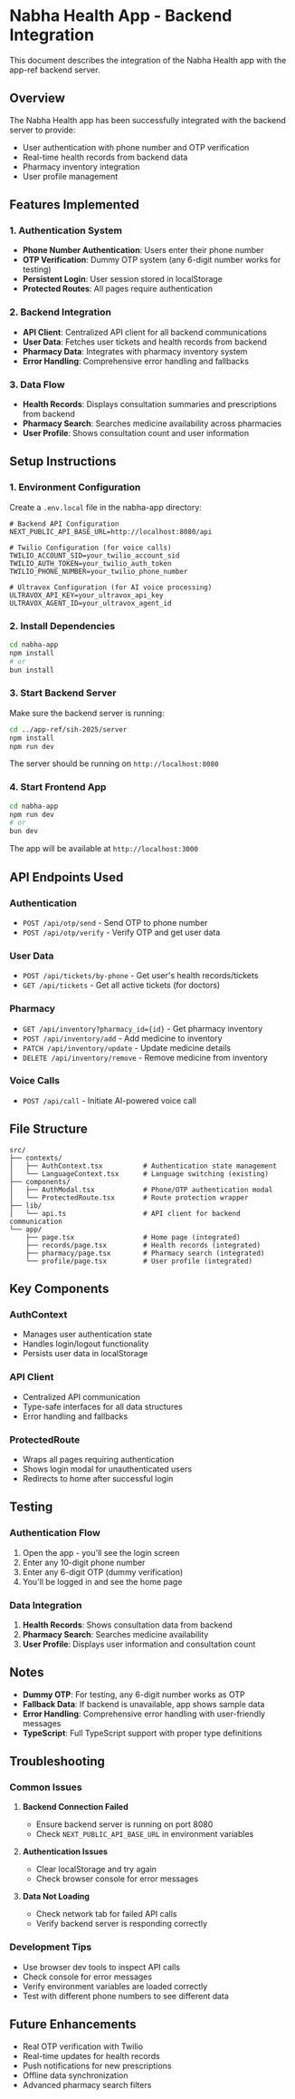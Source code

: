 # Nabha Health App - Backend Integration

This document describes the integration of the Nabha Health app with the app-ref backend server.

## Overview

The Nabha Health app has been successfully integrated with the backend server to provide:
- User authentication with phone number and OTP verification
- Real-time health records from backend data
- Pharmacy inventory integration
- User profile management

## Features Implemented

### 1. Authentication System
- **Phone Number Authentication**: Users enter their phone number
- **OTP Verification**: Dummy OTP system (any 6-digit number works for testing)
- **Persistent Login**: User session stored in localStorage
- **Protected Routes**: All pages require authentication

### 2. Backend Integration
- **API Client**: Centralized API client for all backend communications
- **User Data**: Fetches user tickets and health records from backend
- **Pharmacy Data**: Integrates with pharmacy inventory system
- **Error Handling**: Comprehensive error handling and fallbacks

### 3. Data Flow
- **Health Records**: Displays consultation summaries and prescriptions from backend
- **Pharmacy Search**: Searches medicine availability across pharmacies
- **User Profile**: Shows consultation count and user information

## Setup Instructions

### 1. Environment Configuration

Create a `.env.local` file in the nabha-app directory:

```env
# Backend API Configuration
NEXT_PUBLIC_API_BASE_URL=http://localhost:8080/api

# Twilio Configuration (for voice calls)
TWILIO_ACCOUNT_SID=your_twilio_account_sid
TWILIO_AUTH_TOKEN=your_twilio_auth_token
TWILIO_PHONE_NUMBER=your_twilio_phone_number

# Ultravox Configuration (for AI voice processing)
ULTRAVOX_API_KEY=your_ultravox_api_key
ULTRAVOX_AGENT_ID=your_ultravox_agent_id
```

### 2. Install Dependencies

```bash
cd nabha-app
npm install
# or
bun install
```

### 3. Start Backend Server

Make sure the backend server is running:

```bash
cd ../app-ref/sih-2025/server
npm install
npm run dev
```

The server should be running on `http://localhost:8080`

### 4. Start Frontend App

```bash
cd nabha-app
npm run dev
# or
bun dev
```

The app will be available at `http://localhost:3000`

## API Endpoints Used

### Authentication
- `POST /api/otp/send` - Send OTP to phone number
- `POST /api/otp/verify` - Verify OTP and get user data

### User Data
- `POST /api/tickets/by-phone` - Get user's health records/tickets
- `GET /api/tickets` - Get all active tickets (for doctors)

### Pharmacy
- `GET /api/inventory?pharmacy_id={id}` - Get pharmacy inventory
- `POST /api/inventory/add` - Add medicine to inventory
- `PATCH /api/inventory/update` - Update medicine details
- `DELETE /api/inventory/remove` - Remove medicine from inventory

### Voice Calls
- `POST /api/call` - Initiate AI-powered voice call

## File Structure

```
src/
├── contexts/
│   ├── AuthContext.tsx          # Authentication state management
│   └── LanguageContext.tsx      # Language switching (existing)
├── components/
│   ├── AuthModal.tsx            # Phone/OTP authentication modal
│   └── ProtectedRoute.tsx       # Route protection wrapper
├── lib/
│   └── api.ts                   # API client for backend communication
└── app/
    ├── page.tsx                 # Home page (integrated)
    ├── records/page.tsx         # Health records (integrated)
    ├── pharmacy/page.tsx        # Pharmacy search (integrated)
    └── profile/page.tsx         # User profile (integrated)
```

## Key Components

### AuthContext
- Manages user authentication state
- Handles login/logout functionality
- Persists user data in localStorage

### API Client
- Centralized API communication
- Type-safe interfaces for all data structures
- Error handling and fallbacks

### ProtectedRoute
- Wraps all pages requiring authentication
- Shows login modal for unauthenticated users
- Redirects to home after successful login

## Testing

### Authentication Flow
1. Open the app - you'll see the login screen
2. Enter any 10-digit phone number
3. Enter any 6-digit OTP (dummy verification)
4. You'll be logged in and see the home page

### Data Integration
1. **Health Records**: Shows consultation data from backend
2. **Pharmacy Search**: Searches medicine availability
3. **User Profile**: Displays user information and consultation count

## Notes

- **Dummy OTP**: For testing, any 6-digit number works as OTP
- **Fallback Data**: If backend is unavailable, app shows sample data
- **Error Handling**: Comprehensive error handling with user-friendly messages
- **TypeScript**: Full TypeScript support with proper type definitions

## Troubleshooting

### Common Issues

1. **Backend Connection Failed**
   - Ensure backend server is running on port 8080
   - Check `NEXT_PUBLIC_API_BASE_URL` in environment variables

2. **Authentication Issues**
   - Clear localStorage and try again
   - Check browser console for error messages

3. **Data Not Loading**
   - Check network tab for failed API calls
   - Verify backend server is responding correctly

### Development Tips

- Use browser dev tools to inspect API calls
- Check console for error messages
- Verify environment variables are loaded correctly
- Test with different phone numbers to see different data

## Future Enhancements

- Real OTP verification with Twilio
- Real-time updates for health records
- Push notifications for new prescriptions
- Offline data synchronization
- Advanced pharmacy search filters






